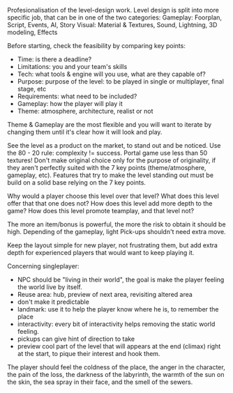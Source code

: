 Profesionalisation of the level-design work.
Level design is split into more specific job, that can be in one of the two categories:
Gameplay: Foorplan, Script, Events, AI, Story
Visual: Material & Textures, Sound, Lightning, 3D modeling, Effects

Before starting, check the feasibility by comparing key points:
- Time: is there a deadline?
- Limitations: you and your team's skills
- Tech: what tools & engine will you use, what are they capable of?
- Purpose: purpose of the level: to be played in single or multiplayer, final stage, etc
- Requirements: what need to be included?
- Gameplay: how the player will play it
- Theme: atmosphere, architecture, realist or not

Theme & Gameplay are the most flexible and you will want to iterate by changing them until it's clear how it will look and play.

See the level as a product on the market, to stand out and be noticed.
Use the 80 - 20 rule: complexity != success. Portal game use less than 50 textures!
Don't make original choice only for the purpose of originality, if they aren't perfectly suited with the 7 key points (theme/atmosphere, gameplay, etc). Features that try to make the level standing out must be build on a solid base relying on the 7 key points.

Why would a player choose this level over that level? What does this level offer that that one does not? How does this level add more depth to the game? How does this level promote teamplay, and that level not?

The more an item/bonus is powerful, the more the risk to obtain it should be high.
Depending of the gameplay, light Pick-ups shouldn't need extra move.

Keep the layout simple for new player, not frustrating them, but add extra depth for experienced players that would want to keep playing it.

Concerning singleplayer:
- NPC should be "living in their world", the goal is make the player feeling the world live by itself.
- Reuse area: hub, preview of next area, revisiting altered area
- don't make it predictable
- landmark: use it to help the player know where he is, to remember the place
- interactivity: every bit of interactivity helps removing the static world feeling.
- pickups can give hint of direction to take
- preview cool part of the level that will appears at the end (climax) right at the start, to pique their interest and hook them.

The player should feel the coldness of the place, the anger in the character,
the pain of the loss, the darkness of the labyrinth, the warmth of the sun on the skin, the sea
spray in their face, and the smell of the sewers.